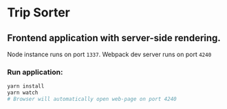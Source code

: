 # Trip Sorter

## Frontend application with server-side rendering.

Node instance runs on port `1337`.
Webpack dev server runs on port `4240`

### Run application:
```bash
yarn install
yarn watch
# Browser will automatically open web-page on port 4240
